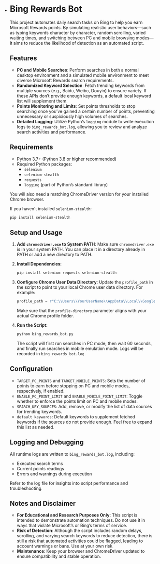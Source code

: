 - # Bing Rewards Bot

  This project automates daily search tasks on Bing to help you earn Microsoft Rewards points. By simulating realistic user behaviors—such as typing keywords character by character, random scrolling, varied waiting times, and switching between PC and mobile browsing modes—it aims to reduce the likelihood of detection as an automated script.

  ## Features

  - **PC and Mobile Searches**: Perform searches in both a normal desktop environment and a simulated mobile environment to meet diverse Microsoft Rewards search requirements.
  - **Randomized Keyword Selection**: Fetch trending keywords from multiple sources (e.g., Baidu, Weibo, Douyin) to ensure variety. If these APIs don’t provide enough keywords, a default local keyword list will supplement them.
  - **Points Monitoring and Limits**: Set points thresholds to stop searching once you’ve gained a certain number of points, preventing unnecessary or suspiciously high volumes of searches.
  - **Detailed Logging**: Utilize Python’s `logging` module to write execution logs to `bing_rewards_bot.log`, allowing you to review and analyze search activities and performance.

  ## Requirements

  - Python 3.7+ (Python 3.8 or higher recommended)
  - Required Python packages:
    - `selenium`
    - `selenium-stealth`
    - `requests`
    - `logging` (part of Python’s standard library)

  You will also need a matching ChromeDriver version for your installed Chrome browser.

  If you haven’t installed `selenium-stealth`:

  ```bash
  pip install selenium-stealth
  ```

  ## Setup and Usage

  1. **Add `chromedriver.exe` to System PATH**:
     Make sure `chromedriver.exe` is in your system PATH. You can place it in a directory already in PATH or add a new directory to PATH. 

  2. **Install Dependencies**:

     ```bash
     pip install selenium requests selenium-stealth
     ```

  3. **Configure Chrome User Data Directory**:
     Update the `profile_path` in the script to point to your local Chrome user data directory. For example:

     ```python
     profile_path = r"C:\\Users\\YourUserName\\AppData\\Local\\Google\\Chrome\\User Data"
     ```

     Make sure that the `profile-directory` parameter aligns with your actual Chrome profile folder.

  4. **Run the Script**:

     ```bash
     python bing_rewards_bot.py
     ```

     The script will first run searches in PC mode, then wait 60 seconds, and finally run searches in mobile emulation mode. Logs will be recorded in `bing_rewards_bot.log`.

  ## Configuration

  - `TARGET_PC_POINTS` and `TARGET_MOBILE_POINTS`:
    Sets the number of points to earn before stopping on PC and mobile modes, respectively, if enabled.
  - `ENABLE_PC_POINT_LIMIT` and `ENABLE_MOBILE_POINT_LIMIT`:
    Toggle whether to enforce the points limit on PC and mobile modes.
  - `SEARCH_KEY_SOURCES`:
    Add, remove, or modify the list of data sources for trending keywords.
  - `default_keywords`:
    Default keywords to supplement fetched keywords if the sources do not provide enough. Feel free to expand this list as needed.

  ## Logging and Debugging

  All runtime logs are written to `bing_rewards_bot.log`, including:

  - Executed search terms
  - Current points readings
  - Errors and warnings during execution

  Refer to the log file for insights into script performance and troubleshooting.

  ## Notes and Disclaimer

  - **For Educational and Research Purposes Only**:
    This script is intended to demonstrate automation techniques. Do not use it in ways that violate Microsoft’s or Bing’s terms of service.
  - **Risk of Detection**: Although the script includes random delays, scrolling, and varying search keywords to reduce detection, there is still a risk that automated activities could be flagged, leading to account warnings or bans. Use at your own risk.
  - **Maintenance**: Keep your browser and ChromeDriver updated to ensure compatibility and stable operation.